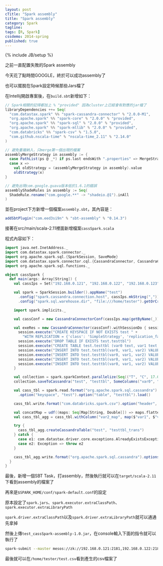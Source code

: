 ```yaml
---
layout: post
cTitle: "Spark assembly"
title: "Spark assembly"
category: Spark
tagline:
tags: [R, Spark]
cssdemo: 2014-spring
published: true
---
```

{% include JB/setup %} 

之前一直配置失敗的Spark assembly

今天花了點時間GOOGLE，終於可以成功assembly了

也可以擺脫在Spark設定時候那些Jars檔了

<!-- more -->

在Intellij開啟專案後，在`build.sbt`新增如下：

``` scala
// Spark相關的記得都加上 % "provided" 因為cluster上已經會有對應的jar檔了
libraryDependencies ++= Seq(
  "com.datastax.spark" %% "spark-cassandra-connector" % "2.0.0-M1",
  "org.apache.spark" %% "spark-core" % "2.0.0" % "provided",
  "org.apache.spark" %% "spark-sql" % "2.0.0" % "provided",
  "org.apache.spark" %% "spark-mllib" % "2.0.0" % "provided",
  "com.databricks" %% "spark-csv" % "1.5.0",
  "com.github.nscala-time" % "nscala-time_2.11" % "2.14.0"
)

// 避免重複納入，只merge第一個出現的檔案
assemblyMergeStrategy in assembly := {
  case PathList(ps @ _*) if ps.last endsWith ".properties" => MergeStrategy.first
  case x =>
    val oldStrategy = (assemblyMergeStrategy in assembly).value
    oldStrategy(x)
}

// 避免出現com.google.guava版本低於1.6.1的錯誤
assemblyShadeRules in assembly := Seq(
  ShadeRule.rename("com.google.**" -> "shadeio.@1").inAll
)
```

並在project下方新增一個檔案`assembly.sbt`，其內容是：

``` scala
addSbtPlugin("com.eed3si9n" % "sbt-assembly" % "0.14.3")
```

接著在src/main/scala-2.11裡面新增檔案`cassSpark.scala`

程式內容如下：

``` scala
import java.net.InetAddress._
import com.datastax.spark.connector._
import org.apache.spark.sql.{SparkSession, SaveMode}
import com.datastax.spark.connector.cql.{CassandraConnector, CassandraConnectorConf}
import org.apache.spark.sql.functions._

object cassSpark {
  def main(args: Array[String]) {
    val cassIps = Set("192.168.0.121", "192.168.0.122", "192.168.0.123")

    val spark = SparkSession.builder().appName("test")
      .config("spark.cassandra.connection.host", cassIps.mkString(","))
      .config("spark.sql.warehouse.dir", "file:///home/tester").getOrCreate()

    import spark.implicits._

    val cassConf = new CassandraConnectorConf(cassIps.map(getByName(_)))

    val exeRes = new CassandraConnector(cassConf).withSessionDo { session =>
      session.execute("CREATE KEYSPACE IF NOT EXISTS test " +
        "WITH REPLICATION = {'class': 'SimpleStrategy', 'replication_factor': 3 }")
      session.execute("DROP TABLE IF EXISTS test.testtbl")
      session.execute("CREATE TABLE test.testtbl (var0 text, var1 text, var2 double, PRIMARY KEY(var0, var1))")
      session.execute("INSERT INTO test.testtbl(var0, var1, var2) VALUES ('T', 'A', 23.1)")
      session.execute("INSERT INTO test.testtbl(var0, var1, var2) VALUES ('T', 'B', 17.5)")
      session.execute("INSERT INTO test.testtbl(var0, var1, var2) VALUES ('U', 'B', 11.9)")
      session.execute("INSERT INTO test.testtbl(var0, var1, var2) VALUES ('U', 'A', 25.3)")
    }

    val collection = spark.sparkContext.parallelize(Seq(("T", "C", 17.0), ("U", "C", 5.0)))
    collection.saveToCassandra("test", "testtbl", SomeColumns("var0", "var1", "var2"))

    val cass_tbl = spark.read.format("org.apache.spark.sql.cassandra")
      .option("keyspace", "test").option("table", "testtbl").load()

    cass_tbl.write.format("com.databricks.spark.csv").option("header", "true").save("file:///home/tester/test.csv")

    val concatMap = udf((maps: Seq[Map[String, Double]]) => maps.flatten.toMap)
    val cass_tbl_agg = cass_tbl.withColumn("var2_map", map($"var1", $"var2")).groupBy($"var0").agg(concatMap(collect_list($"var2_map")).alias("var2"))

    try {
      cass_tbl_agg.createCassandraTable("test", "testtbl_trans")
    } catch {
      case e1: com.datastax.driver.core.exceptions.AlreadyExistsException => None
      case e2: Exception => throw e2
    }

    cass_tbl_agg.write.format("org.apache.spark.sql.cassandra").options(Map("table" -> "testtbl_trans", "keyspace" -> "test")).mode(SaveMode.Append).save()
  }
}

```

最後，新增一個SBT Task，打assembly，然後執行就可以在`target/scala-2.11`下看到assembly的檔案了


再來是`$SPARK_HOME/conf/spark-default.conf`的設定

原本設定了`spark.jars`、`spark.executor.extraClassPath`、`spark.executor.extraLibraryPath`

`spark.driver.extraClassPath`以及`spark.driver.extraLibraryPath`就可以通通先拿掉

然後上傳`test_cassSpark-assembly-1.0.jar`，在console輸入下面的指令就可以執行了

``` bash
spark-submit --master mesos://zk://192.168.0.121:2181,192.168.0.122:2181,192.168.0.123:2181/mesos --class cassSpark test_cassSpark-assembly-1.0.jar
```

最後就可以在`/home/tester/test.csv`看到產生的csv檔案了
